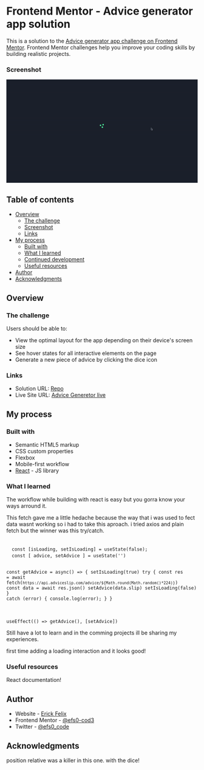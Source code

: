 # Frontend Mentor - Advice generator app solution

This is a solution to the [Advice generator app challenge on Frontend Mentor](https://www.frontendmentor.io/challenges/advice-generator-app-QdUG-13db). Frontend Mentor challenges help you improve your coding skills by building realistic projects.

### Screenshot


<div align="center"><img src="https://github.com/efs0-cod3/adviceGenerator/blob/main/src/images/advgen.gif" alt="app gif"></div>


## Table of contents

- [Overview](#overview)
  - [The challenge](#the-challenge)
  - [Screenshot](#screenshot)
  - [Links](#links)
- [My process](#my-process)
  - [Built with](#built-with)
  - [What I learned](#what-i-learned)
  - [Continued development](#continued-development)
  - [Useful resources](#useful-resources)
- [Author](#author)
- [Acknowledgments](#acknowledgments)

## Overview

### The challenge

Users should be able to:

- View the optimal layout for the app depending on their device's screen size
- See hover states for all interactive elements on the page
- Generate a new piece of advice by clicking the dice icon

### Links

- Solution URL: [Repo](https://your-solution-url.com)
- Live Site URL: [Advice Generetor live](https://efs0-cod3.github.io/adviceGenerator/)

## My process

### Built with

- Semantic HTML5 markup
- CSS custom properties
- Flexbox
- Mobile-first workflow
- [React](https://reactjs.org/) - JS library

### What I learned

The workflow while building with react is easy but you gorra know your ways arround it.

This fetch gave me a little hedache because the way that i was used to fect data wasnt working so i had to take this aproach. i tried axios and plain fetch but the winner was this try/catch.

<code>
  const [isLoading, setIsLoading] = useState(false);
  const [ advice, setAdvice ] = useState('')

  const getAdvice = async() => {
    setIsLoading(true)
    try {
      const res = await fetch(`https://api.adviceslip.com/advice/${Math.round(Math.random()*224)}`)
      const data = await res.json()
      setAdvice(data.slip)
      setIsLoading(false)
    } catch (error) {
      console.log(error);
    }
  }

  useEffect(() => getAdvice(), [setAdvice])
</code>

Still have a lot to learn and in the comming projects ill be sharing my experiences.

first time adding a loading interaction and it looks good!

### Useful resources

React documentation!


## Author

- Website - [Erick Felix](https://erickfelix.netlify.app/)
- Frontend Mentor - [@efs0-cod3](https://www.frontendmentor.io/profile/efs0-cod3)
- Twitter - [@efs0_code](https://twitter.com/efs0_code)

## Acknowledgments

position relative was a killer in this one. with the dice!
